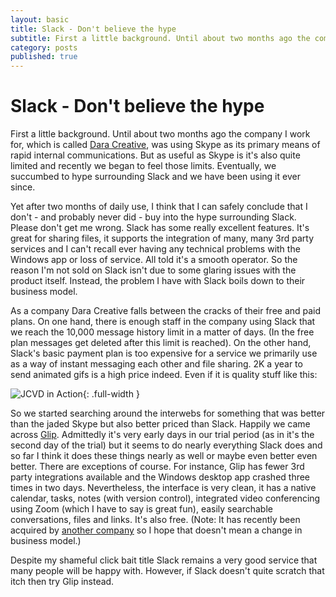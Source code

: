 ```yaml
---
layout: basic
title: Slack - Don't believe the hype
subtitle: First a little background. Until about two months ago the company I work for, which is called <a href="http://daracreative.ie" target="_blank">Dara Creative</a>, was using Skype as its primary means of rapid internal communications. But as useful as Skype is it's also quite limited and recently we began to feel those limits. Eventually, we succumbed to the hype surrounding Slack and so we have been using it ever since.
category: posts
published: true
---
```


# Slack - Don't believe the hype

First a little background. Until about two months ago the company I work for, which is called <a href="http://daracreative.ie">Dara Creative</a>, was using Skype as its primary means of rapid internal communications. But as useful as Skype is it's also quite limited and recently we began to feel those limits. Eventually, we succumbed to hype surrounding Slack and we have been using it ever since.

Yet after two months of daily use, I think that I can safely conclude that I don't - and probably never did - buy into the hype surrounding Slack. Please don't get me wrong. Slack has some really excellent features. It's great for sharing files, it supports the integration of many, many 3rd party services and I can't recall ever having any technical problems with the Windows app or loss of service. All told it's a smooth operator. So the reason I'm not sold on Slack isn't due to some glaring issues with the product itself. Instead, the problem I have with Slack boils down to their business model.

As a company Dara Creative falls between the cracks of their free and paid plans. On one hand, there is enough staff in the company using Slack that we reach the 10,000 message history limit in a matter of days. (In the free plan messages get deleted after this limit is reached). On the other hand, Slack's basic payment plan is too expensive for a service we primarily use as a way of instant messaging each other and file sharing. 2K a year to send animated gifs is a high price indeed. Even if it is quality stuff like this:

![JCVD in Action](http://lukemcgurdy.github.io/assets/images/post-images/jcvd.gif){: .full-width }

So we started searching around the interwebs for something that was better than the jaded Skype but also better priced than Slack. Happily we came across <a href="https://glip.com/">Glip</a>. Admittedly it's very early days in our trial period (as in it's the second day of the trial) but it seems to do nearly everything Slack does and so far I think it does these things nearly as well or maybe even better even better. There are exceptions of course. For instance, Glip has fewer 3rd party integrations available and the Windows desktop app crashed three times in two days. Nevertheless, the interface is very clean, it has a native calendar, tasks, notes (with version control), integrated video conferencing using Zoom (which I have to say is great fun), easily searchable conversations, files and links. It's also free. (Note: It has recently been acquired by <a href="http://recode.net/2015/06/19/ringcentral-expands-beyond-phone-service-with-glip-acquisition/" >another company</a> so I hope that doesn't mean a change in business model.)

Despite my shameful click bait title Slack remains a very good service that many people will be happy with. However, if Slack doesn't quite scratch that itch then try Glip instead.
